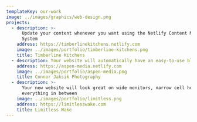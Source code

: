 ```yaml
---
templateKey: our-work
image: ../images/graphics/web-design.png
projects:
  - description: >-
      Update your content whenever you want using the Netlify Content Management
      System
    address: https://timberlinekitchens.netlify.com
    image: ../images/portfolio/timberline-kitchens.png
    title: Timberline Kitchens
  - description: Your website will automatically have an easy-to-use blog and contact form.
    address: https://aspen-media.netlify.com
    image: ../images/portfolio/aspen-media.png
    title: Connor Jaksik Photography
  - description: >-
      Your new website will look great on wide monitors, narrow cell hones, and
      everything in between
    image: ../images/portfolio/limitless.png
    address: https://limitlesswake.com
    title: Limitless Wake
---
```

